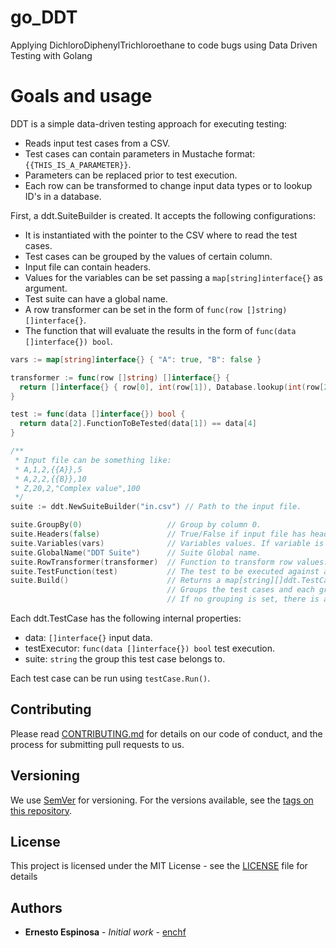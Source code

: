 # go_DDT
Applying DichloroDiphenylTrichloroethane to code bugs using Data Driven Testing with Golang

# Goals and usage

DDT is a simple data-driven testing approach for executing testing:

* Reads input test cases from a CSV.
* Test cases can contain parameters in Mustache format: `{{THIS_IS_A_PARAMETER}}`.
* Parameters can be replaced prior to test execution.
* Each row can be transformed to change input data types or to lookup ID's in a database.

First, a ddt.SuiteBuilder is created. It accepts the following configurations:

* It is instantiated with the pointer to the CSV where to read the test cases.
* Test cases can be grouped by the values of certain column.
* Input file can contain headers.
* Values for the variables can be set passing a `map[string]interface{}` as argument.
* Test suite can have a global name.
* A row transformer can be set in the form of `func(row []string) []interface{}`.
* The function that will evaluate the results in the form of `func(data []interface{}) bool`.

```go
vars := map[string]interface{} { "A": true, "B": false }

transformer := func(row []string) []interface{} {
  return []interface{} { row[0], int(row[1]), Database.lookup(int(row[2])), row[3], int(row[4]) }
}

test := func(data []interface{}) bool {
  return data[2].FunctionToBeTested(data[1]) == data[4]
}

/**
 * Input file can be something like:
 * A,1,2,{{A}},5
 * A,2,2,{{B}},10
 * Z,20,2,"Complex value",100
 */
suite := ddt.NewSuiteBuilder("in.csv") // Path to the input file.

suite.GroupBy(0)                   // Group by column 0.
suite.Headers(false)               // True/False if input file has headers.
suite.Variables(vars)              // Variables values. If variable is not in the map it keeps the string value.
suite.GlobalName("DDT Suite")      // Suite Global name.
suite.RowTransformer(transformer)  // Function to transform row values.
suite.TestFunction(test)           // The test to be executed against all test cases.
suite.Build()                      // Returns a map[string][]ddt.TestCase.
                                   // Groups the test cases and each group have an array of test cases.
                                   // If no grouping is set, there is a single no-name group for all test cases.
```

Each ddt.TestCase has the following internal properties:

* data:         `[]interface{}` input data.
* testExecutor: `func(data []interface{}) bool` test execution.
* suite:        `string` the group this test case belongs to.

Each test case can be run using `testCase.Run()`.

## Contributing

Please read [CONTRIBUTING.md](CONTRIBUTING.md) for details on our code of conduct, and the process for submitting pull requests to us.

## Versioning

We use [SemVer](http://semver.org/) for versioning. For the versions available, see the [tags on this repository](https://github.com/enchf/go_DDT/tags). 

## License

This project is licensed under the MIT License - see the [LICENSE](LICENSE) file for details

## Authors

* **Ernesto Espinosa** - *Initial work* - [enchf](https://github.com/enchf)
